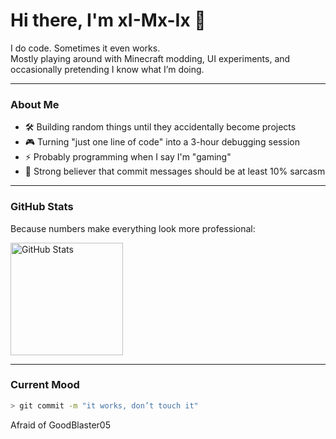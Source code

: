 # Hi there, I'm xI-Mx-Ix 👋

I do code. Sometimes it even works.  
Mostly playing around with Minecraft modding, UI experiments, and occasionally pretending I know what I’m doing.

---

### About Me

* 🛠 Building random things until they accidentally become projects  
* 🎮 Turning "just one line of code" into a 3-hour debugging session  
* ⚡ Probably programming when I say I'm "gaming"  
* 🤖 Strong believer that commit messages should be at least 10% sarcasm  

---

### GitHub Stats

Because numbers make everything look more professional:

<div style="display: flex; gap: 1rem; flex-wrap: wrap;">

  <a href="https://github.com/xI-Mx-Ix">
    <img height="180em" src="https://github-readme-stats.vercel.app/api?username=xI-Mx-Ix&show_icons=true&hide_border=false&theme=radical&count_private=true&rank_icon=github" alt="GitHub Stats"/>
  </a>
</div>

---

### Current Mood

```bash
> git commit -m "it works, don’t touch it"
```
Afraid of GoodBlaster05
